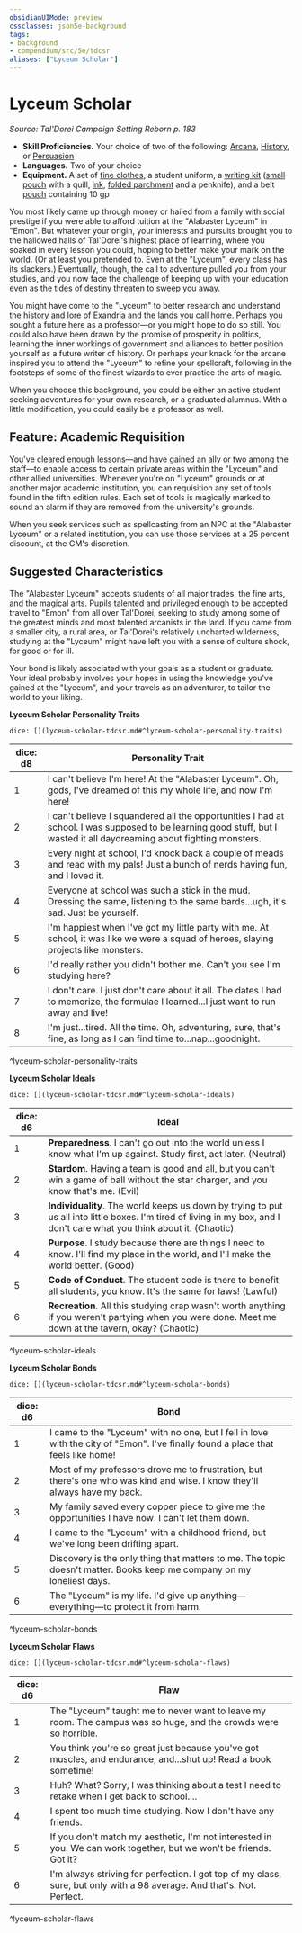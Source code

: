 ```yaml
---
obsidianUIMode: preview
cssclasses: json5e-background
tags:
- background
- compendium/src/5e/tdcsr
aliases: ["Lyceum Scholar"]
---
```

# Lyceum Scholar
*Source: Tal'Dorei Campaign Setting Reborn p. 183*  

- **Skill Proficiencies.** Your choice of two of the following: [Arcana](/Systems/5e/rules/skills.md#Arcana), [History](/Systems/5e/rules/skills.md#History), or [Persuasion](/Systems/5e/rules/skills.md#Persuasion)  
- **Languages.** Two of your choice  
- **Equipment.** A set of [fine clothes](/Systems/5e/items/fine-clothes.md), a student uniform, a [writing kit](/Systems/5e/items/writing-kit-tdcsr.md) ([small pouch](/Systems/5e/items/pouch.md) with a quill, [ink](/Systems/5e/items/ink-1-ounce-bottle.md), [folded parchment](/Systems/5e/items/parchment-one-sheet.md) and a penknife), and a belt [pouch](/Systems/5e/items/pouch.md) containing 10 gp  

You most likely came up through money or hailed from a family with social prestige if you were able to afford tuition at the "Alabaster Lyceum" in "Emon". But whatever your origin, your interests and pursuits brought you to the hallowed halls of Tal'Dorei's highest place of learning, where you soaked in every lesson you could, hoping to better make your mark on the world. (Or at least you pretended to. Even at the "Lyceum", every class has its slackers.) Eventually, though, the call to adventure pulled you from your studies, and you now face the challenge of keeping up with your education even as the tides of destiny threaten to sweep you away.

You might have come to the "Lyceum" to better research and understand the history and lore of Exandria and the lands you call home. Perhaps you sought a future here as a professor—or you might hope to do so still. You could also have been drawn by the promise of prosperity in politics, learning the inner workings of government and alliances to better position yourself as a future writer of history. Or perhaps your knack for the arcane inspired you to attend the "Lyceum" to refine your spellcraft, following in the footsteps of some of the finest wizards to ever practice the arts of magic.

When you choose this background, you could be either an active student seeking adventures for your own research, or a graduated alumnus. With a little modification, you could easily be a professor as well.

## Feature: Academic Requisition

You've cleared enough lessons—and have gained an ally or two among the staff—to enable access to certain private areas within the "Lyceum" and other allied universities. Whenever you're on "Lyceum" grounds or at another major academic institution, you can requisition any set of tools found in the fifth edition rules. Each set of tools is magically marked to sound an alarm if they are removed from the university's grounds.

When you seek services such as spellcasting from an NPC at the "Alabaster Lyceum" or a related institution, you can use those services at a 25 percent discount, at the GM's discretion.

## Suggested Characteristics

The "Alabaster Lyceum" accepts students of all major trades, the fine arts, and the magical arts. Pupils talented and privileged enough to be accepted travel to "Emon" from all over Tal'Dorei, seeking to study among some of the greatest minds and most talented arcanists in the land. If you came from a smaller city, a rural area, or Tal'Dorei's relatively uncharted wilderness, studying at the "Lyceum" might have left you with a sense of culture shock, for good or for ill.

Your bond is likely associated with your goals as a student or graduate. Your ideal probably involves your hopes in using the knowledge you've gained at the "Lyceum", and your travels as an adventurer, to tailor the world to your liking.

**Lyceum Scholar Personality Traits**

`dice: [](lyceum-scholar-tdcsr.md#^lyceum-scholar-personality-traits)`

| dice: d8 | Personality Trait |
|----------|-------------------|
| 1 | I can't believe I'm here! At the "Alabaster Lyceum". Oh, gods, I've dreamed of this my whole life, and now I'm here! |
| 2 | I can't believe I squandered all the opportunities I had at school. I was supposed to be learning good stuff, but I wasted it all daydreaming about fighting monsters. |
| 3 | Every night at school, I'd knock back a couple of meads and read with my pals! Just a bunch of nerds having fun, and I loved it. |
| 4 | Everyone at school was such a stick in the mud. Dressing the same, listening to the same bards...ugh, it's sad. Just be yourself. |
| 5 | I'm happiest when I've got my little party with me. At school, it was like we were a squad of heroes, slaying projects like monsters. |
| 6 | I'd really rather you didn't bother me. Can't you see I'm studying here? |
| 7 | I don't care. I just don't care about it all. The dates I had to memorize, the formulae I learned...I just want to run away and live! |
| 8 | I'm just...tired. All the time. Oh, adventuring, sure, that's fine, as long as I can find time to...nap...goodnight. |
^lyceum-scholar-personality-traits

**Lyceum Scholar Ideals**

`dice: [](lyceum-scholar-tdcsr.md#^lyceum-scholar-ideals)`

| dice: d6 | Ideal |
|----------|-------|
| 1 | **Preparedness**. I can't go out into the world unless I know what I'm up against. Study first, act later. (Neutral) |
| 2 | **Stardom**. Having a team is good and all, but you can't win a game of ball without the star charger, and you know that's me. (Evil) |
| 3 | **Individuality**. The world keeps us down by trying to put us all into little boxes. I'm tired of living in my box, and I don't care what you think about it. (Chaotic) |
| 4 | **Purpose**. I study because there are things I need to know. I'll find my place in the world, and I'll make the world better. (Good) |
| 5 | **Code of Conduct**. The student code is there to benefit all students, you know. It's the same for laws! (Lawful) |
| 6 | **Recreation**. All this studying crap wasn't worth anything if you weren't partying when you were done. Meet me down at the tavern, okay? (Chaotic) |
^lyceum-scholar-ideals

**Lyceum Scholar Bonds**

`dice: [](lyceum-scholar-tdcsr.md#^lyceum-scholar-bonds)`

| dice: d6 | Bond |
|----------|------|
| 1 | I came to the "Lyceum" with no one, but I fell in love with the city of "Emon". I've finally found a place that feels like home! |
| 2 | Most of my professors drove me to frustration, but there's one who was kind and wise. I know they'll always have my back. |
| 3 | My family saved every copper piece to give me the opportunities I have now. I can't let them down. |
| 4 | I came to the "Lyceum" with a childhood friend, but we've long been drifting apart. |
| 5 | Discovery is the only thing that matters to me. The topic doesn't matter. Books keep me company on my loneliest days. |
| 6 | The "Lyceum" is my life. I'd give up anything—everything—to protect it from harm. |
^lyceum-scholar-bonds

**Lyceum Scholar Flaws**

`dice: [](lyceum-scholar-tdcsr.md#^lyceum-scholar-flaws)`

| dice: d6 | Flaw |
|----------|------|
| 1 | The "Lyceum" taught me to never want to leave my room. The campus was so huge, and the crowds were so horrible. |
| 2 | You think you're so great just because you've got muscles, and endurance, and...shut up! Read a book sometime! |
| 3 | Huh? What? Sorry, I was thinking about a test I need to retake when I get back to school.... |
| 4 | I spent too much time studying. Now I don't have any friends. |
| 5 | If you don't match my aesthetic, I'm not interested in you. We can work together, but we won't be friends. Got it? |
| 6 | I'm always striving for perfection. I got top of my class, sure, but only with a 98 average. And that's. Not. Perfect. |
^lyceum-scholar-flaws